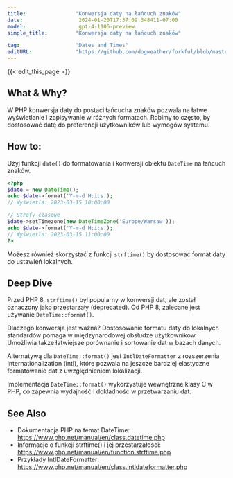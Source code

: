 ```yaml
---
title:                "Konwersja daty na łańcuch znaków"
date:                  2024-01-20T17:37:09.348411-07:00
model:                 gpt-4-1106-preview
simple_title:         "Konwersja daty na łańcuch znaków"

tag:                  "Dates and Times"
editURL:              "https://github.com/dogweather/forkful/blob/master/content/pl/php/converting-a-date-into-a-string.md"
---
```


{{< edit_this_page >}}

## What & Why?
W PHP konwersja daty do postaci łańcucha znaków pozwala na łatwe wyświetlanie i zapisywanie w różnych formatach. Robimy to często, by dostosować datę do preferencji użytkowników lub wymogów systemu.

## How to:
Użyj funkcji `date()` do formatowania i konwersji obiektu `DateTime` na łańcuch znaków.

```PHP
<?php
$date = new DateTime();
echo $date->format('Y-m-d H:i:s');
// Wyświetla: 2023-03-15 10:00:00

// Strefy czasowe
$date->setTimezone(new DateTimeZone('Europe/Warsaw'));
echo $date->format('Y-m-d H:i:s');
// Wyświetla: 2023-03-15 11:00:00
?>
```

Możesz również skorzystać z funkcji `strftime()` by dostosować format daty do ustawień lokalnych.

## Deep Dive
Przed PHP 8, `strftime()` był popularny w konwersji dat, ale został oznaczony jako przestarzały (deprecated). Od PHP 8, zalecane jest używanie `DateTime::format()`.

Dlaczego konwersja jest ważna? Dostosowanie formatu daty do lokalnych standardów pomaga w międzynarodowej obsłudze użytkowników. Umożliwia także łatwiejsze porównanie i sortowanie dat w bazach danych.

Alternatywą dla `DateTime::format()` jest `IntlDateFormatter` z rozszerzenia Internationalization (intl), które pozwala na jeszcze bardziej elastyczne formatowanie dat z uwzględnieniem lokalizacji.

Implementacja `DateTime::format()` wykorzystuje wewnętrzne klasy C w PHP, co zapewnia wydajność i dokładność w przetwarzaniu dat.

## See Also
- Dokumentacja PHP na temat DateTime: https://www.php.net/manual/en/class.datetime.php
- Informacje o funkcji strftime() i jej przestarzałości: https://www.php.net/manual/en/function.strftime.php
- Przykłady IntlDateFormatter: https://www.php.net/manual/en/class.intldateformatter.php
